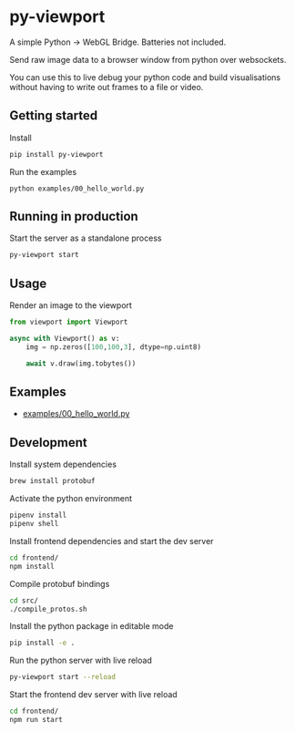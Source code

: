 # py-viewport

A simple Python -> WebGL Bridge. Batteries not included.

Send raw image data to a browser window from python over websockets.

You can use this to live debug your python code and build visualisations without having to write out frames to a file or video.

## Getting started

Install
```sh
pip install py-viewport
```

Run the examples
```
python examples/00_hello_world.py
```

## Running in production
Start the server as a standalone process
```sh
py-viewport start
```

## Usage

Render an image to the viewport

```py
from viewport import Viewport

async with Viewport() as v:
    img = np.zeros([100,100,3], dtype=np.uint8)

    await v.draw(img.tobytes())
```


## Examples

- [examples/00_hello_world.py](examples/00_hello_world.py)

## Development

Install system dependencies
```sh
brew install protobuf
```

Activate the python environment
```sh
pipenv install
pipenv shell
```

Install frontend dependencies and start the dev server
```sh
cd frontend/
npm install
```

Compile protobuf bindings
```sh
cd src/
./compile_protos.sh
```

Install the python package in editable mode
```sh
pip install -e .
```

Run the python server with live reload
```sh
py-viewport start --reload
```

Start the frontend dev server with live reload
```sh
cd frontend/
npm run start
```
